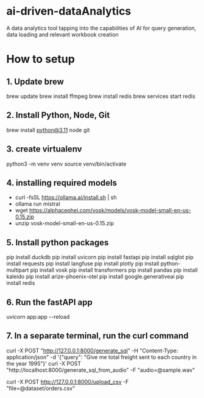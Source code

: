 # ai-driven-dataAnalytics
A data analytics tool tapping into the capabilities of AI for query generation, data loading and relevant workbook creation

# How to setup 

## 1. Update brew
brew update
brew install ffmpeg
brew install redis
brew services start redis
## 2. Install Python, Node, Git
brew install python@3.11 node git
## 3. create virtualenv
python3 -m venv venv
source venv/bin/activate
## 4. installing required models
* curl -fsSL https://ollama.ai/install.sh | sh
* ollama run mistral
* wget https://alphacephei.com/vosk/models/vosk-model-small-en-us-0.15.zip
* unzip vosk-model-small-en-us-0.15.zip
## 5. Install python packages
pip install duckdb
pip install uvicorn
pip install fastapi
pip install sqlglot
pip install requests
pip install langfuse
pip install plotly
pip install python-multipart
pip install vosk
pip install transformers
pip install pandas
pip install kaleido
pip install arize-phoenix-otel
pip install google.generativeai
pip install redis
## 6. Run the fastAPI app 
uvicorn app:app --reload
## 7. In a separate terminal, run the curl command
curl -X POST "http://127.0.0.1:8000/generate_sql" -H "Content-Type: application/json" -d '{"query": "Give me total freight sent to each country in the year 1995"}'
curl -X POST "http://localhost:8000/generate_sql_from_audio" -F "audio=@sample.wav"

curl -X POST http://127.0.0.1:8000/upload_csv -F "file=@dataset/orders.csv"